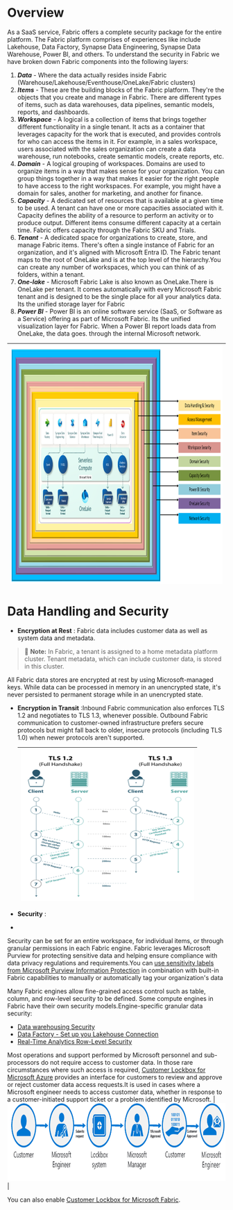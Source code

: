 # Overview

As a SaaS service, Fabric offers a complete security package for the entire platform. The Fabric platform comprises of experiences like include Lakehouse, Data Factory, Synapse Data Engineering, Synapse Data Warehouse, Power BI, and others. To understand the security in Fabric we have broken down Fabric components into the following layers:

1. ***Data*** - Where the data actually resides inside Fabric (Warehouse/Lakehouse/Eventhouse/OneLake/Fabric clusters)
1. ***Items*** - These are the building blocks of the Fabric platform. They're the objects that you create and manage in Fabric. There are different types of items, such as data warehouses, data pipelines, semantic models, reports, and dashboards.
1. ***Workspace*** - A logical is a collection of items that brings together different functionality in a single tenant. It acts as a container that leverages capacity for the work that is executed, and provides controls for who can access the items in it. For example, in a sales workspace, users associated with the sales organization can create a data warehouse, run notebooks, create semantic models, create reports, etc.
1. ***Domain*** - A logical grouping of workspaces. Domains are used to organize items in a way that makes sense for your organization. You can group things together in a way that makes it easier for the right people to have access to the right workspaces. For example, you might have a domain for sales, another for marketing, and another for finance.
1. ***Capacity*** - A dedicated set of resources that is available at a given time to be used. A tenant can have one or more capacities associated with it. Capacity defines the ability of a resource to perform an activity or to produce output. Different items consume different capacity at a certain time. Fabric offers capacity through the Fabric SKU and Trials.
1. ***Tenant*** - A dedicated space for organizations to create, store, and manage Fabric items. There's often a single instance of Fabric for an organization, and it's aligned with Microsoft Entra ID. The Fabric tenant maps to the root of OneLake and is at the top level of the hierarchy.You can create any number of workspaces, which you can think of as folders, within a tenant.
1. ***One-lake*** - Microsoft Fabric Lake is also known as OneLake.There is OneLake per tenant. It comes automatically with every Microsoft Fabric tenant and is designed to be the single place for all your analytics data. Its the unified storage layer for Fabric
1. ***Power BI*** - Power BI is an online software service (SaaS, or Software as a Service) offering as part of Microsoft Fabric. Its the unified visualization layer for Fabric. When a Power BI report loads data from OneLake, the data goes. 
through the internal Microsoft network.

|<img src='/Assests/Security/Media/FabricSecurityLayers.PNG' width='1000' height='550'>|
| ----------- | 

# Data Handling and Security 

- **Encryption at Rest** : Fabric data includes customer data as well as system data and metadata.
> :memo: **Note:** In Fabric, a tenant is assigned to a home metadata platform cluster. Tenant metadata, which can include customer data, is stored in this cluster.

All Fabric data stores are encrypted at rest by using Microsoft-managed keys. While data can be processed in memory in an unencrypted state, it's never persisted to permanent storage while in an unencrypted state.

- **Encryption in Transit** :Inbound Fabric communication also enforces TLS 1.2 and negotiates to TLS 1.3, whenever possible. Outbound Fabric communication to customer-owned infrastructure prefers secure protocols but might fall back to older, insecure protocols (including TLS 1.0) when newer protocols aren't supported.

    |<img src='/Assests/Security/Media/TLSHandshake.PNG' width='400' height='350'>|
    | ----------- | 

- **Security** :
- 
Security can be set for an entire workspace, for individual items, or through granular permissions in each Fabric engine. Fabric leverages Microsoft Purview for protecting sensitive data and helping ensure compliance with data privacy regulations and requirements.You can [use sensitivity labels from Microsoft Purview Information Protection](https://learn.microsoft.com/abric/get-started/apply-sensitivity-labels#apply-a-label) in combination with built-in Fabric capabilities to manually or automatically tag your organization's data

Many Fabric engines allow fine-grained access control such as table, column, and row-level security to be defined. Some compute engines in Fabric have their own security models.Engine-specific granular data security:

- [Data warehousing Security](https://learn.microsoft.com/fabric/data-warehouse/security)
- [Data Factory - Set up you Lakehouse Connection](https://learn.microsoft.com/fabric/data-factory/connector-lakehouse-overview)
- [Real-Time Analytics Row-Level Security](https://learn.microsoft.com/azure/data-explorer/kusto/management/row-level-security-policy)

Most operations and support performed by Microsoft personnel and sub-processors do not require access to customer data. In those rare circumstances where such access is required, [Customer Lockbox for Microsoft Azure](https://learn.microsoft.com/training/modules/m365-compliance-insider-manage-customer-lockbox/) provides an interface for customers to review and approve or reject customer data access requests.It is used in cases where a Microsoft engineer needs to access customer data, whether in response to a customer-initiated support ticket or a problem identified by Microsoft.
 |<img src='/Assests/Security/Media/CustomerLockboxWorkflow.png' width='800' height='180'>|

You can also enable [Customer Lockbox for Microsoft Fabric](https://learn.microsoft.com/fabric/security/security-lockbox#enable-customer-lockbox-for-microsoft-fabric).